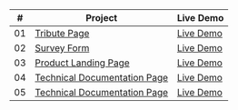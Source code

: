 |   #   | Project                                                                                                                         | Live Demo                                                              |
| :---: | ------------------------------------------------------------------------------------------------------------------------------- | ---------------------------------------------------------------------- |
|  01   | [Tribute Page](https://github.com/doganenes/responsive-web-design/tree/master/tributePage)                                      | [Live Demo](https://tribute-page-project.vercel.app/)                  |
|  02   | [Survey Form](https://github.com/doganenes/responsive-web-design/tree/master/survey-form)                                       | [Live Demo](https://survey-form-project.vercel.app/)                   |
|  03   | [Product Landing Page](https://github.com/doganenes/responsive-web-design/tree/master/Product%20Landing%20Page)                 | [Live Demo](https://product-landing-page-project.vercel.app/)          |
|  04   | [Technical Documentation Page](https://github.com/doganenes/responsive-web-design/tree/master/Technical%20Documentation%20Page) | [Live Demo](https://technical-documentation-page-project.netlify.app/) |
|  05   | [Technical Documentation Page](https://github.com/doganenes/responsive-web-design/tree/master/Personal%20Portfolio)             | [Live Demo](https://personal-portfolio-website-project.netlify.app/)   |
